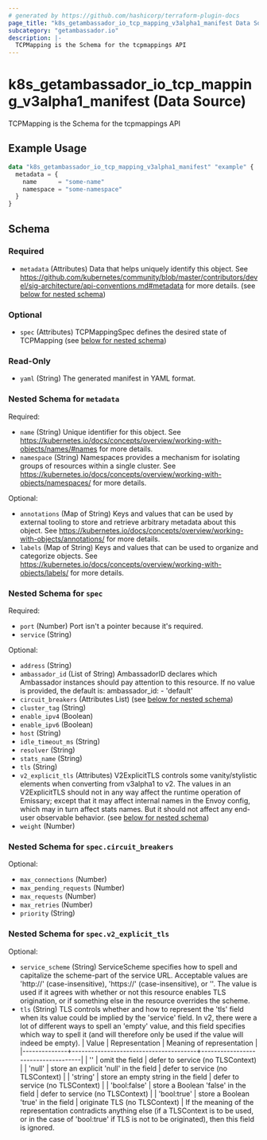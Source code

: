 ```yaml
---
# generated by https://github.com/hashicorp/terraform-plugin-docs
page_title: "k8s_getambassador_io_tcp_mapping_v3alpha1_manifest Data Source - terraform-provider-k8s"
subcategory: "getambassador.io"
description: |-
  TCPMapping is the Schema for the tcpmappings API
---
```


# k8s_getambassador_io_tcp_mapping_v3alpha1_manifest (Data Source)

TCPMapping is the Schema for the tcpmappings API

## Example Usage

```terraform
data "k8s_getambassador_io_tcp_mapping_v3alpha1_manifest" "example" {
  metadata = {
    name      = "some-name"
    namespace = "some-namespace"
  }
}
```

<!-- schema generated by tfplugindocs -->
## Schema

### Required

- `metadata` (Attributes) Data that helps uniquely identify this object. See https://github.com/kubernetes/community/blob/master/contributors/devel/sig-architecture/api-conventions.md#metadata for more details. (see [below for nested schema](#nestedatt--metadata))

### Optional

- `spec` (Attributes) TCPMappingSpec defines the desired state of TCPMapping (see [below for nested schema](#nestedatt--spec))

### Read-Only

- `yaml` (String) The generated manifest in YAML format.

<a id="nestedatt--metadata"></a>
### Nested Schema for `metadata`

Required:

- `name` (String) Unique identifier for this object. See https://kubernetes.io/docs/concepts/overview/working-with-objects/names/#names for more details.
- `namespace` (String) Namespaces provides a mechanism for isolating groups of resources within a single cluster. See https://kubernetes.io/docs/concepts/overview/working-with-objects/namespaces/ for more details.

Optional:

- `annotations` (Map of String) Keys and values that can be used by external tooling to store and retrieve arbitrary metadata about this object. See https://kubernetes.io/docs/concepts/overview/working-with-objects/annotations/ for more details.
- `labels` (Map of String) Keys and values that can be used to organize and categorize objects. See https://kubernetes.io/docs/concepts/overview/working-with-objects/labels/ for more details.


<a id="nestedatt--spec"></a>
### Nested Schema for `spec`

Required:

- `port` (Number) Port isn't a pointer because it's required.
- `service` (String)

Optional:

- `address` (String)
- `ambassador_id` (List of String) AmbassadorID declares which Ambassador instances should pay attention to this resource. If no value is provided, the default is:  ambassador_id: - 'default'
- `circuit_breakers` (Attributes List) (see [below for nested schema](#nestedatt--spec--circuit_breakers))
- `cluster_tag` (String)
- `enable_ipv4` (Boolean)
- `enable_ipv6` (Boolean)
- `host` (String)
- `idle_timeout_ms` (String)
- `resolver` (String)
- `stats_name` (String)
- `tls` (String)
- `v2_explicit_tls` (Attributes) V2ExplicitTLS controls some vanity/stylistic elements when converting from v3alpha1 to v2.  The values in an V2ExplicitTLS should not in any way affect the runtime operation of Emissary; except that it may affect internal names in the Envoy config, which may in turn affect stats names.  But it should not affect any end-user observable behavior. (see [below for nested schema](#nestedatt--spec--v2_explicit_tls))
- `weight` (Number)

<a id="nestedatt--spec--circuit_breakers"></a>
### Nested Schema for `spec.circuit_breakers`

Optional:

- `max_connections` (Number)
- `max_pending_requests` (Number)
- `max_requests` (Number)
- `max_retries` (Number)
- `priority` (String)


<a id="nestedatt--spec--v2_explicit_tls"></a>
### Nested Schema for `spec.v2_explicit_tls`

Optional:

- `service_scheme` (String) ServiceScheme specifies how to spell and capitalize the scheme-part of the service URL.  Acceptable values are 'http://' (case-insensitive), 'https://' (case-insensitive), or ''.  The value is used if it agrees with whether or not this resource enables TLS origination, or if something else in the resource overrides the scheme.
- `tls` (String) TLS controls whether and how to represent the 'tls' field when its value could be implied by the 'service' field.  In v2, there were a lot of different ways to spell an 'empty' value, and this field specifies which way to spell it (and will therefore only be used if the value will indeed be empty).  | Value        | Representation                        | Meaning of representation          | |--------------+---------------------------------------+------------------------------------| | ''           | omit the field                        | defer to service (no TLSContext)   | | 'null'       | store an explicit 'null' in the field | defer to service (no TLSContext)   | | 'string'     | store an empty string in the field    | defer to service (no TLSContext)   | | 'bool:false' | store a Boolean 'false' in the field  | defer to service (no TLSContext)   | | 'bool:true'  | store a Boolean 'true' in the field   | originate TLS (no TLSContext)      |  If the meaning of the representation contradicts anything else (if a TLSContext is to be used, or in the case of 'bool:true' if TLS is not to be originated), then this field is ignored.
